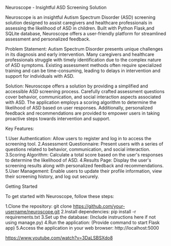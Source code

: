 Neuroscope - Insightful ASD Screening Solution

Neuroscope is an insightful Autism Spectrum Disorder (ASD) screening solution designed to assist caregivers and healthcare professionals in assessing the likelihood of ASD in children. Built with Python Flask,and SQLite database, Neuroscope offers a user-friendly platform for streamlined assessment and personalized feedback.

Problem Statement:
Autism Spectrum Disorder presents unique challenges in its diagnosis and early intervention. Many caregivers and healthcare professionals struggle with timely identification due to the complex nature of ASD symptoms. Existing assessment methods often require specialized training and can be time-consuming, leading to delays in intervention and support for individuals with ASD.

Solution:
Neuroscope offers a solution by providing a simplified and accessible ASD screening process. Carefully crafted assessment questions cover behavior, communication, and social interaction aspects associated with ASD. The application employs a scoring algorithm to determine the likelihood of ASD based on user responses. Additionally, personalized feedback and recommendations are provided to empower users in taking proactive steps towards intervention and support.

Key Features:

1.User Authentication: Allow users to register and log in to access the screening tool.
2.Assessment Questionnaire: Present users with a series of questions related to behavior, communication, and social interaction.
3.Scoring Algorithm: Calculate a total score based on the user's responses to determine the likelihood of ASD.
4.Results Page: Display the user's screening results along with personalized feedback and recommendations.
5.User Management: Enable users to update their profile information, view their screening history, and log out securely.


Getting Started

To get started with Neuroscope, follow these steps:

1.Clone the repository: git clone https://github.com/your-username/neuroscope.git
2.Install dependencies: pip install -r requirements.txt
3.Set up the database: (Include instructions here if not using manage.py)
4.Run the application: (Provide command to start Flask app)
5.Access the application in your web browser: http://localhost:5000

https://www.youtube.com/watch?v=3DaLSBSXdo8


